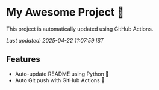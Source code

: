 # My Awesome Project 🚀

This project is automatically updated using GitHub Actions.

_Last updated: 2025-04-22 11:07:59 IST_

## Features
- Auto-update README using Python 🐍
- Auto Git push with GitHub Actions 🤖
